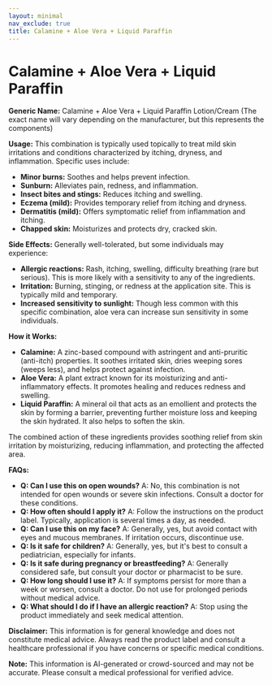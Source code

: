 ```yaml
---
layout: minimal
nav_exclude: true
title: Calamine + Aloe Vera + Liquid Paraffin
---
```


# Calamine + Aloe Vera + Liquid Paraffin

**Generic Name:**  Calamine + Aloe Vera + Liquid Paraffin Lotion/Cream (The exact name will vary depending on the manufacturer, but this represents the components)

**Usage:** This combination is typically used topically to treat mild skin irritations and conditions characterized by itching, dryness, and inflammation.  Specific uses include:

* **Minor burns:** Soothes and helps prevent infection.
* **Sunburn:** Alleviates pain, redness, and inflammation.
* **Insect bites and stings:** Reduces itching and swelling.
* **Eczema (mild):** Provides temporary relief from itching and dryness.
* **Dermatitis (mild):** Offers symptomatic relief from inflammation and itching.
* **Chapped skin:** Moisturizes and protects dry, cracked skin.


**Side Effects:** Generally well-tolerated, but some individuals may experience:

* **Allergic reactions:**  Rash, itching, swelling, difficulty breathing (rare but serious).  This is more likely with a sensitivity to any of the ingredients.
* **Irritation:**  Burning, stinging, or redness at the application site.  This is typically mild and temporary.
* **Increased sensitivity to sunlight:**  Though less common with this specific combination, aloe vera can increase sun sensitivity in some individuals.

**How it Works:**

* **Calamine:** A zinc-based compound with astringent and anti-pruritic (anti-itch) properties.  It soothes irritated skin, dries weeping sores (weeps less), and helps protect against infection.
* **Aloe Vera:** A plant extract known for its moisturizing and anti-inflammatory effects. It promotes healing and reduces redness and swelling.
* **Liquid Paraffin:**  A mineral oil that acts as an emollient and protects the skin by forming a barrier, preventing further moisture loss and keeping the skin hydrated.  It also helps to soften the skin.

The combined action of these ingredients provides soothing relief from skin irritation by moisturizing, reducing inflammation, and protecting the affected area.


**FAQs:**

* **Q: Can I use this on open wounds?** A: No, this combination is not intended for open wounds or severe skin infections. Consult a doctor for these conditions.
* **Q: How often should I apply it?** A: Follow the instructions on the product label. Typically, application is several times a day, as needed.
* **Q: Can I use this on my face?** A: Generally, yes, but avoid contact with eyes and mucous membranes. If irritation occurs, discontinue use.
* **Q: Is it safe for children?** A: Generally, yes, but it's best to consult a pediatrician, especially for infants.
* **Q: Is it safe during pregnancy or breastfeeding?** A:  Generally considered safe, but consult your doctor or pharmacist to be sure.
* **Q: How long should I use it?** A:  If symptoms persist for more than a week or worsen, consult a doctor.  Do not use for prolonged periods without medical advice.
* **Q: What should I do if I have an allergic reaction?** A: Stop using the product immediately and seek medical attention.


**Disclaimer:** This information is for general knowledge and does not constitute medical advice. Always read the product label and consult a healthcare professional if you have concerns or specific medical conditions.


**Note:** This information is AI-generated or crowd-sourced and may not be accurate. Please consult a medical professional for verified advice.